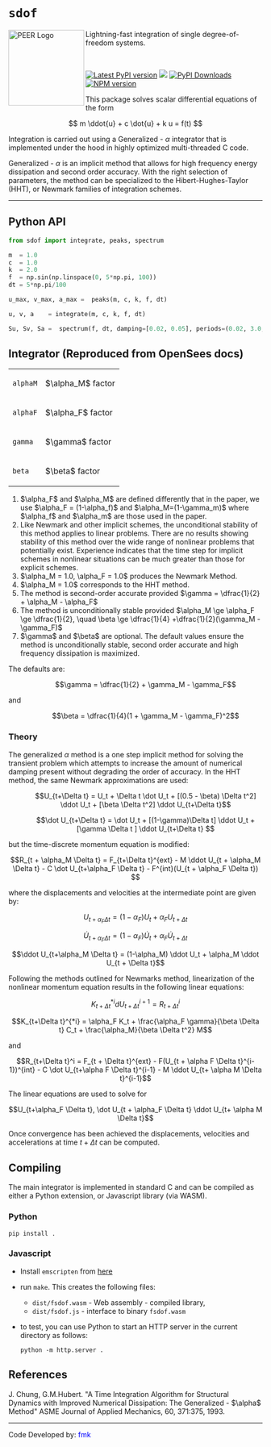 # `sdof`

<img align="left" src="https://raw.githubusercontent.com/BRACE2/OpenSeesRT/master/docs/figures/spectrum.svg" width="150px" alt="PEER Logo">

Lightning-fast integration of single degree-of-freedom systems.

<br>

<div style="align:center">

<!--
[![Latest conda-forge version](https://img.shields.io/conda/vn/conda-forge/opensees?logo=conda-forge&style=for-the-badge)](https://anaconda.org/conda-forge/opensees)
-->

<!-- [![PyPI Downloads][pypi-v-image]][pypi-v-link] -->

[![Latest PyPI version](https://img.shields.io/pypi/v/sdof?logo=pypi&style=for-the-badge)](https://pypi.python.org/pypi/sdof)
[![](https://img.shields.io/conda/v/sdof/sdof?color=%23660505&style=for-the-badge)](https://anaconda.org/sdof/sdof)
[![PyPI Downloads](https://img.shields.io/pypi/dm/sdof?style=for-the-badge)](https://pypi.org/project/sdof)
<span class="badge-npmversion"><a href="https://npmjs.org/package/sdof" title="View this project on NPM"><img src="https://img.shields.io/npm/v/sdof.svg" alt="NPM version" /></a></span>

</div>

This package solves scalar differential equations of the form

$$
m \ddot{u} + c \dot{u} + k u = f(t)
$$

Integration is carried out using a Generalized - $\alpha$ integrator that
is implemented under the hood in highly optimized multi-threaded C code. 

Generalized - $\alpha$ is an implicit method that allows for high frequency energy
dissipation and second order accuracy. With the right selection of parameters,
the method can be specialized to the Hibert-Hughes-Taylor (HHT), or Newmark
families of integration schemes.

<hr />



## Python API

```python
from sdof import integrate, peaks, spectrum

m  = 1.0
c  = 1.0
k  = 2.0
f  = np.sin(np.linspace(0, 5*np.pi, 100))
dt = 5*np.pi/100

u_max, v_max, a_max =  peaks(m, c, k, f, dt)

u, v, a    = integrate(m, c, k, f, dt)

Su, Sv, Sa =  spectrum(f, dt, damping=[0.02, 0.05], periods=(0.02, 3.0, 100))
```

## Integrator (Reproduced from OpenSees docs)

<table>
<tbody>
<tr class="odd">
<td><p><code class="parameter-table-variable">alphaM</code></p></td>
<td><p>$\alpha_M$ factor</p></td>
</tr>
<tr class="even">
<td><p><code class="parameter-table-variable">alphaF</code></p></td>
<td><p>$\alpha_F$ factor</p></td>
</tr>
<tr class="odd">
<td><p><code class="parameter-table-variable">gamma</code></p></td>
<td><p>$\gamma$ factor</p></td>
</tr>
<tr class="even">
<td><p><code class="parameter-table-variable">beta</code></p></td>
<td><p>$\beta$ factor</p></td>
</tr>
</tbody>
</table>

<ol>
<li>$\alpha_F$ and
  $\alpha_M$ are defined differently that in the
  paper, we use $\alpha_F = (1-\alpha_f)$ and
  $\alpha_M=(1-\gamma_m)$ where
  $\alpha_f$ and $\alpha_m$
  are those used in the paper.</li>

<li>Like Newmark and other implicit schemes, the unconditional
  stability of this method applies to linear problems. There are no
  results showing stability of this method over the wide range of
  nonlinear problems that potentially exist. Experience indicates that the
  time step for implicit schemes in nonlinear situations can be much
  greater than those for explicit schemes.</li>

<li>$\alpha_M = 1.0, \alpha_F = 1.0$ produces the Newmark Method.</li>
<li>$\alpha_M = 1.0$ corresponds to the HHT method.</li>
<li>The method is second-order accurate provided $\gamma = \dfrac{1}{2} + \alpha_M - \alpha_F$</li>
<li>The method is unconditionally stable provided $\alpha_M \ge \alpha_F \ge \dfrac{1}{2}, \quad \beta \ge \dfrac{1}{4} +\dfrac{1}{2}(\gamma_M - \gamma_F)$</li>

<li>$\gamma$ and $\beta$
  are optional. The default values ensure the method is unconditionally
  stable, second order accurate and high frequency dissipation is
  maximized.</li>
</ol>
<p>The defaults are:</p>
<dl>
<dt></dt>
<dd>

$$\gamma = \dfrac{1}{2} + \gamma_M - \gamma_F$$

</dd>
</dl>
<p>and</p>
<dl>
<dt></dt>
<dd>

$$\beta = \dfrac{1}{4}(1 + \gamma_M - \gamma_F)^2$$

</dd>
</dl>

### Theory

The generalized $\alpha$ method is a one
step implicit method for solving the transient problem which attempts to
increase the amount of numerical damping present without degrading the order of
accuracy. In the HHT method, the same Newmark approximations are used:

<dl>
<dt></dt>
<dd>

$$U_{t+\Delta t} = U_t + \Delta t \dot U_t + [(0.5 - \beta)
\Delta t^2] \ddot U_t + [\beta \Delta t^2] \ddot U_{t+\Delta t}$$

</dd>
</dl>
<dl>
<dt></dt>
<dd>

$$\dot U_{t+\Delta t} = \dot U_t + [(1-\gamma)\Delta t] \ddot
U_t + [\gamma \Delta t ] \ddot U_{t+\Delta t} $$

</dd>
</dl>
<p>but the time-discrete momentum equation is modified:</p>

$$R_{t + \alpha_M \Delta t} = F_{t+\Delta t}^{ext} - M \ddot
U_{t + \alpha_M \Delta t} - C \dot U_{t+\alpha_F \Delta t} -
F^{int}(U_{t + \alpha_F \Delta t})
$$

where the displacements and velocities at the intermediate point are
given by:

$$U_{t+ \alpha_F \Delta t} = (1 - \alpha_F) U_t + \alpha_F
U_{t + \Delta t}$$

$$\dot U_{t+\alpha_F \Delta t} = (1-\alpha_F) \dot U_t +
\alpha_F \dot U_{t + \Delta t}$$

$$\ddot U_{t+\alpha_M \Delta t} = (1-\alpha_M) \ddot U_t +
\alpha_M \ddot U_{t + \Delta t}$$

<p>Following the methods outlined for Newmarks method, linearization of
the nonlinear momentum equation results in the following linear
equations:</p>

$$K_{t+\Delta t}^{*i} d U_{t+\Delta t}^{i+1} = R_{t+\Delta
t}^i$$

$$K_{t+\Delta t}^{*i} = \alpha_F K_t + \frac{\alpha_F
\gamma}{\beta \Delta t} C_t + \frac{\alpha_M}{\beta \Delta t^2}
M$$

<p>and</p>

$$R_{t+\Delta t}^i = F_{t + \Delta t}^{ext} - F(U_{t + \alpha
F \Delta t}^{i-1})^{int} - C \dot U_{t+\alpha F \Delta t}^{i-1} - M
\ddot U_{t+ \alpha M \Delta t}^{i-1}$$

The linear equations are used to solve for 

$$U_{t+\alpha_F \Delta t}, \dot U_{t + \alpha_F \Delta t} \ddot U_{t+ \alpha M \Delta t}$$

Once convergence has been achieved the displacements,
velocities and accelerations at time $t + \Delta t$ can be computed.

## Compiling

The main integrator is implemented in standard C and can be compiled
as either a Python extension, or Javascript library (via WASM).

### Python

```
pip install .
```

### Javascript

- Install `emscripten` from [here](https://emscripten.org/)
- run `make`. This creates the following files:
  - `dist/fsdof.wasm` - Web assembly - compiled library,
  - `dist/fsdof.js` - interface to binary `fsdof.wasm`

- to test, you can use Python to start an HTTP server in the current directory
  as follows:
  ```shell
  python -m http.server .
  ```


## References

<p>J. Chung, G.M.Hubert. "A Time Integration Algorithm for Structural
   Dynamics with Improved Numerical Dissipation: The
   Generalized - $\alpha$ Method" ASME Journal of
   Applied Mechanics, 60, 371:375, 1993.</p>

<hr />

<p>Code Developed by: <span style="color:blue">fmk</span></p>

